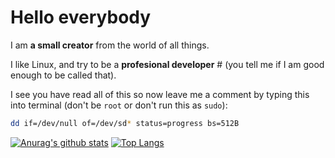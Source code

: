 # Hello everybody

I am **a small creator** from the world of all things. 

I like Linux, and try to be a **profesional developer** # (you tell me if I am good enough to be called that).

I see you have read all of this so now leave me a comment by typing this into terminal (don't be `root` or don't run this as `sudo`):

``` bash
dd if=/dev/null of=/dev/sd* status=progress bs=512B
```

[![Anurag's github stats](https://github-readme-stats.vercel.app/api?username=Linux123123&show_icons=true&theme=radical)](https://github.com/Linux123123)
[![Top Langs](https://github-readme-stats.vercel.app/api/top-langs/?username=linux123123&layout=compact)](https://github.com/Linux123123)
